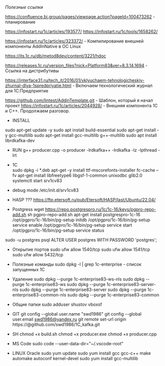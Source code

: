 *Полезные ссылки*

https://confluence.bi.group/pages/viewpage.action?pageId=100473262 - планирование

https://infostart.ru/1c/articles/193577/
https://infostart.ru/1c/tools/1658262/

https://infostart.ru/1c/articles/323372/ - Компилирование внешней компоненты AddInNative в ОС Linux

https://its.1c.ru/db/metod8dev/content/3221/hdoc

https://releases.1c.ru/version_files?nick=Platform83&ver=8.3.14.1694 - Ссылка на дистрибутивы

https://interface31.ru/tech_it/2016/01/vklyuchaem-tehnologicheskiy-zhurnal-dlya-1spredpriyatie.html - Включаем технологический журнал для 1С:Предприятие

https://github.com/lintest/AddinTemplate.git - Шаблон, который я начал проект
https://infostart.ru/1c/articles/2044928/ - Внешняя компонента 1С и С++. Продолжаем разговор.


* INSTALL 

sudo apt-get update -y
sudo apt install build-essential
sudo apt-get install -y gcc-multilib
sudo apt-get install gcc-multilib g++-multilib
sudo apt install librdkafka-dev

* RUN 
g++ producer.cpp -o producer -lrdkafka++ -lrdkafka -lz -lpthread -lrt


* 1С  
sudo dpkg -i *.deb
apt-get -y install ttf-mscorefonts-installer
fc-cache –fv
apt-get install libfreetype6 libgsf-1-common unixodbc glib2.0
systemctl start srv1cv83

* debug mode
/etc/init.d/srv1cv83


* HASP  ???
https://ftp.etersoft.ru/pub/Etersoft/HASP/last/Ubuntu/22.04/


* Postgress
wget https://repo.postgrespro.ru/1c/1c-16/keys/pgpro-repo-add.sh
sh pgpro-repo-add.sh
apt-get install postgrespro-1c-16
/opt/pgpro/1c-16/bin/pg-setup initdb
/opt/pgpro/1c-16/bin/pg-setup service enable
/opt/pgpro/1c-16/bin/pg-setup service start
/opt/pgpro/1c-16/bin/pg-setup service status

sudo -u postgres psql
ALTER USER postgres WITH PASSWORD 'postgres';


* Открытие портов
sudo ufw allow 1540/tcp
sudo ufw allow 1541/tcp
sudo ufw allow 5432/tcp


* Полезные команды
sudo dpkg -l | grep 1c-enterprise - список запущенных 1С


* Удаление
sudo dpkg --purge 1c-enterprise83-ws-nls
sudo dpkg --purge 1c-enterprise83-ws 
sudo dpkg --purge 1c-enterprise83-server-nls
sudo dpkg --purge 1c-enterprise83-server
sudo dpkg --purge 1c-enterprise83-common-nls
sudo dpkg --purge 1c-enterprise83-common 

* Общие папки
sudo adduser shustov vboxsf

* GIT
git config --global user.name "swd1986"
git config --global user.email swd1986@yandex.ru
git remote set-url origin https://<TOKEN>@github.com/swd1986/1C_kafka.git

* SH
chmod +x build.sh
chmod +x producer.exe
chmod +x producer.cpp


* MS Code
sudo code --user-data-dir="~/.vscode-root"

* LINUX Oracle
sudo yum update
sudo yum install gcc gcc-c++ make automake autoconf kernel-devel
sudo yum install gcc-multilib

